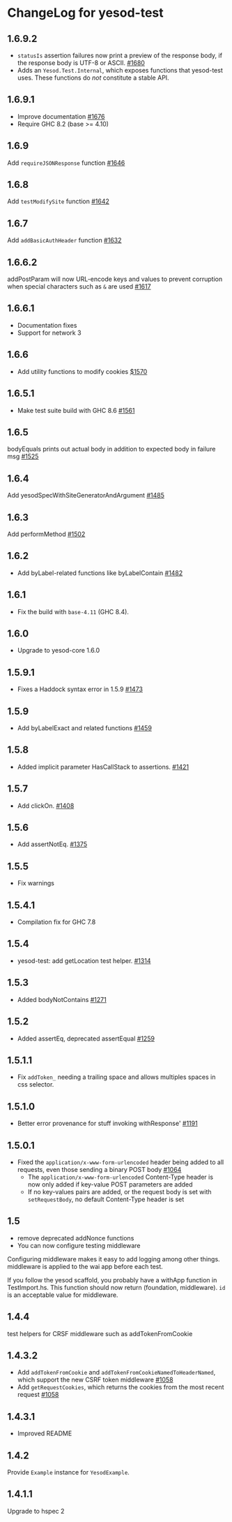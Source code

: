 # ChangeLog for yesod-test

## 1.6.9.2

* `statusIs` assertion failures now print a preview of the response body, if the response body is UTF-8 or ASCII. [#1680](https://github.com/yesodweb/yesod/pull/1680/files)
* Adds an `Yesod.Test.Internal`, which exposes functions that yesod-test uses. These functions do _not_ constitute a stable API.

## 1.6.9.1

* Improve documentation [#1676](https://github.com/yesodweb/yesod/pull/1676)
* Require GHC 8.2 (base >= 4.10)

## 1.6.9

Add `requireJSONResponse` function [#1646](https://github.com/yesodweb/yesod/pull/1646)

## 1.6.8

Add `testModifySite` function [#1642](https://github.com/yesodweb/yesod/pull/1642)

## 1.6.7

Add `addBasicAuthHeader` function [#1632](https://github.com/yesodweb/yesod/pull/1632)

## 1.6.6.2

addPostParam will now URL-encode keys and values to prevent corruption
when special characters such as `&` are used
[#1617](https://github.com/yesodweb/yesod/pull/1617)

## 1.6.6.1

* Documentation fixes
* Support for network 3

## 1.6.6

* Add utility functions to modify cookies [$1570](https://github.com/yesodweb/yesod/pull/1570)

## 1.6.5.1

* Make test suite build with GHC 8.6 [#1561](https://github.com/yesodweb/yesod/pull/1561)

## 1.6.5
bodyEquals prints out actual body in addition to expected body in failure msg
[#1525](https://github.com/yesodweb/yesod/pull/1525)

## 1.6.4
Add yesodSpecWithSiteGeneratorAndArgument
[#1485](https://github.com/yesodweb/yesod/pull/1485)

## 1.6.3
Add performMethod
[#1502](https://github.com/yesodweb/yesod/pull/1502)

## 1.6.2

* Add byLabel-related functions like byLabelContain
[#1482](https://github.com/yesodweb/yesod/pull/1482)

## 1.6.1

* Fix the build with `base-4.11` (GHC 8.4).

## 1.6.0

* Upgrade to yesod-core 1.6.0

## 1.5.9.1

* Fixes a Haddock syntax error in 1.5.9 [#1473](https://github.com/yesodweb/yesod/pull/1473)

## 1.5.9
* Add byLabelExact and related functions
[#1459](https://github.com/yesodweb/yesod/pull/1459)

## 1.5.8
* Added implicit parameter HasCallStack to assertions.
[#1421](https://github.com/yesodweb/yesod/pull/1421)

## 1.5.7

* Add clickOn.
[#1408](https://github.com/yesodweb/yesod/pull/1408)

## 1.5.6

* Add assertNotEq.
[#1375](https://github.com/yesodweb/yesod/pull/1375)

## 1.5.5

* Fix warnings

## 1.5.4.1

* Compilation fix for GHC 7.8

## 1.5.4

* yesod-test: add getLocation test helper. [#1314](https://github.com/yesodweb/yesod/pull/1314)

## 1.5.3

* Added bodyNotContains [#1271](https://github.com/yesodweb/yesod/pull/1271)

## 1.5.2

* Added assertEq, deprecated assertEqual [#1259](https://github.com/yesodweb/yesod/pull/1259)

## 1.5.1.1

* Fix `addToken_` needing a trailing space and allows multiples spaces in css selector.

## 1.5.1.0

* Better error provenance for stuff invoking withResponse' [#1191](https://github.com/yesodweb/yesod/pull/1191)

## 1.5.0.1

* Fixed the `application/x-www-form-urlencoded` header being added to all requests, even those sending a binary POST body [#1064](https://github.com/yesodweb/yesod/pull/1064/files)
	* The `application/x-www-form-urlencoded` Content-Type header is now only added if key-value POST parameters are added
	* If no key-values pairs are added, or the request body is set with `setRequestBody`, no default Content-Type header is set

## 1.5

* remove deprecated addNonce functions
* You can now configure testing middleware

Configuring middleware makes it easy to add logging among other things.
middleware is applied to the wai app before each test.

If you follow the yesod scaffold, you probably have a
withApp function in TestImport.hs.
This function should now return (foundation, middleware).
`id` is an acceptable value for middleware.


## 1.4.4

test helpers for CRSF middleware such as addTokenFromCookie

## 1.4.3.2

* Add `addTokenFromCookie` and `addTokenFromCookieNamedToHeaderNamed`, which support the new CSRF token middleware [#1058](https://github.com/yesodweb/yesod/pull/1058)
* Add `getRequestCookies`, which returns the cookies from the most recent request [#1058](https://github.com/yesodweb/yesod/pull/1058)

## 1.4.3.1

* Improved README

## 1.4.2

Provide `Example` instance for `YesodExample`.

## 1.4.1.1

Upgrade to hspec 2
